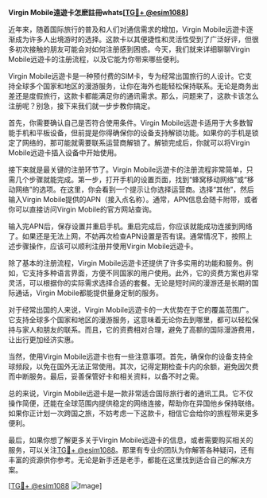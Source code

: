 **Virgin Mobile遠遊卡怎麽註冊whats[[TG💪+ @esim1088](https://t.me/s/esim1088)]**

近年来，随着国际旅行的普及和人们对通信需求的增加，Virgin Mobile远遊卡逐渐成为许多人出境游时的选择。这款卡以其便捷性和灵活性受到了广泛好评，但很多初次接触的朋友可能会对如何注册感到困惑。今天，我们就来详细聊聊Virgin Mobile远遊卡的注册流程，以及它能为你带来哪些便利。

Virgin Mobile远遊卡是一种预付费的SIM卡，专为经常出国旅行的人设计。它支持全球多个国家和地区的漫游服务，让你在海外也能轻松保持联系。无论是商务出差还是度假旅行，这款卡都能满足你的通讯需求。那么，问题来了，这款卡该怎么注册呢？别急，接下来我们就一步步教你搞定。

首先，你需要确认自己是否符合使用条件。Virgin Mobile远遊卡适用于大多数智能手机和平板设备，但前提是你得确保你的设备支持解锁功能。如果你的手机是锁定了网络的，那可能就需要联系运营商解锁了。解锁完成后，你就可以将Virgin Mobile远遊卡插入设备中开始使用。

接下来就是最关键的注册环节了。Virgin Mobile远遊卡的注册流程非常简单，只需几个步骤就能完成。第一步，打开手机的设置页面，找到“蜂窝移动网络”或“移动网络”的选项。在这里，你会看到一个提示让你选择运营商。选择“其他”，然后输入Virgin Mobile提供的APN（接入点名称）。通常，APN信息会随卡附带，或者你可以直接访问Virgin Mobile的官方网站查询。

输入完APN后，保存设置并重启手机。重启完成后，你应该就能成功连接到网络了。如果还是无法上网，不妨再次检查APN设置是否有误。通常情况下，按照上述步骤操作，应该可以顺利注册并使用Virgin Mobile远遊卡。

除了基本的注册流程，Virgin Mobile远遊卡还提供了许多实用的功能和服务。例如，它支持多种语言界面，方便不同国家的用户使用。此外，它的资费方案也非常灵活，可以根据你的实际需求选择合适的套餐。无论是短时间的漫游还是长期的国际通话，Virgin Mobile都能提供量身定制的服务。

对于经常出国的人来说，Virgin Mobile远遊卡的一大优势在于它的覆盖范围广。它支持全球多个国家和地区的漫游服务，这意味着无论你去到哪里，都可以轻松保持与家人和朋友的联系。而且，它的资费相对合理，避免了高额的国际漫游费用，让出行更加经济实惠。

当然，使用Virgin Mobile远遊卡也有一些注意事项。首先，确保你的设备支持全球频段，以免在国外无法正常使用。其次，记得定期检查卡内的余额，避免因欠费而中断服务。最后，妥善保管好卡和相关资料，以备不时之需。

总的来说，Virgin Mobile远遊卡是一款非常适合国际旅行者的通讯工具。它不仅操作简便，还能在全球范围内提供稳定的网络连接，帮助你在异国他乡保持联络。如果你正计划一次跨国之旅，不妨考虑一下这款卡，相信它会给你的旅程带来更多便利。

最后，如果你想了解更多关于Virgin Mobile远遊卡的信息，或者需要购买相关的服务，可以关注[TG💪+ @esim1088](https://t.me/s/esim1088)。那里有专业的团队为你解答各种疑问，还有丰富的资源供你参考。无论是新手还是老手，都能在这里找到适合自己的解决方案。

[[TG💪+ @esim1088](https://t.me/s/esim1088) ![Image](https://i.postimg.cc/4NQfJmqS/Snipaste-2025-05-13-00-14-12.png)]